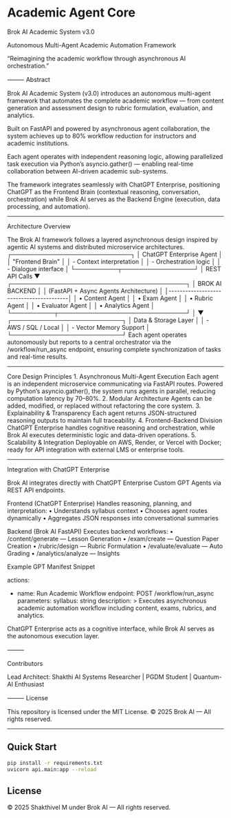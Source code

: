 # Academic Agent Core

Brok AI Academic System v3.0

Autonomous Multi-Agent Academic Automation Framework

“Reimagining the academic workflow through asynchronous AI orchestration.”

⸻
 Abstract

Brok AI Academic System (v3.0) introduces an autonomous multi-agent framework that automates the complete academic workflow — from content generation and assessment design to rubric formulation, evaluation, and analytics.

Built on FastAPI and powered by asynchronous agent collaboration, the system achieves up to 80% workflow reduction for instructors and academic institutions.

Each agent operates with independent reasoning logic, allowing parallelized task execution via Python’s asyncio.gather() — enabling real-time collaboration between AI-driven academic sub-systems.

The framework integrates seamlessly with ChatGPT Enterprise, positioning ChatGPT as the Frontend Brain (contextual reasoning, conversation, orchestration) while Brok AI serves as the Backend Engine (execution, data processing, and automation).
______________________________________________________________________________
 Architecture Overview

The Brok AI framework follows a layered asynchronous design inspired by agentic AI systems and distributed microservice architectures.
                        ┌────────────────────────────┐
                        │  ChatGPT Enterprise Agent  │
                        │  "Frontend Brain"          │
                        │  - Context interpretation   │
                        │  - Orchestration logic      │
                        │  - Dialogue interface       │
                        └──────────┬─────────────────┘
                                   │ REST API Calls
                                   ▼
                ┌─────────────────────────────────────────┐
                │           BROK AI BACKEND               │
                │  (FastAPI + Async Agents Architecture)  │
                │-----------------------------------------│
                │  • Content Agent                        │
                │  • Exam Agent                           │
                │  • Rubric Agent                         │
                │  • Evaluator Agent                      │
                │  • Analytics Agent                      │
                └──────────┬──────────────────────────────┘
                                   │
                                   ▼
                    ┌──────────────────────────┐
                    │  Data & Storage Layer    │
                    │  - AWS / SQL / Local     │
                    │  - Vector Memory Support │
                    └──────────────────────────┘
 Each agent operates autonomously but reports to a central orchestrator via the /workflow/run_async endpoint, ensuring complete synchronization of tasks and real-time results.
_____________________________________________________________________

Core Design Principles
	1.	Asynchronous Multi-Agent Execution
Each agent is an independent microservice communicating via FastAPI routes.
Powered by Python’s asyncio.gather(), the system runs agents in parallel, reducing computation latency by 70–80%.
	2.	Modular Architecture
Agents can be added, modified, or replaced without refactoring the core system.
	3.	Explainability & Transparency
Each agent returns JSON-structured reasoning outputs to maintain full traceability.
	4.	Frontend-Backend Division
ChatGPT Enterprise handles cognitive reasoning and orchestration, while Brok AI executes deterministic logic and data-driven operations.
	5.	Scalability & Integration
Deployable on AWS, Render, or Vercel with Docker; ready for API integration with external LMS or enterprise tools.
_____________________________________________________________________________________

Integration with ChatGPT Enterprise

Brok AI integrates directly with ChatGPT Enterprise Custom GPT Agents via REST API endpoints.

Frontend (ChatGPT Enterprise)
Handles reasoning, planning, and interpretation:
	•	Understands syllabus context
	•	Chooses agent routes dynamically
	•	Aggregates JSON responses into conversational summaries

Backend (Brok AI FastAPI)
Executes backend workflows:
	•	/content/generate — Lesson Generation
	•	/exam/create — Question Paper Creation
	•	/rubric/design — Rubric Formulation
	•	/evaluate/evaluate — Auto Grading
	•	/analytics/analyze — Insights

Example GPT Manifest Snippet

actions:
  - name: Run Academic Workflow
    endpoint: POST /workflow/run_async
    parameters:
      syllabus: string
description: >
  Executes asynchronous academic automation workflow 
  including content, exams, rubrics, and analytics.

ChatGPT Enterprise acts as a cognitive interface, while Brok AI serves as the autonomous execution layer.

⸻

Contributors

Lead Architect: Shakthi
AI Systems Researcher | PGDM Student | Quantum-AI Enthusiast

⸻
 License

This repository is licensed under the MIT License.
© 2025 Brok AI — All rights reserved.

------------------------------------------------


## Quick Start
```bash
pip install -r requirements.txt
uvicorn api.main:app --reload
```

## License
© 2025 Shakthivel M under Brok AI — All rights reserved.
